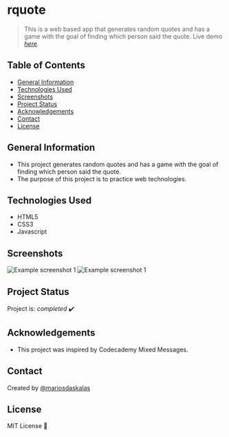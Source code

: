 # rquote
> This is a web based app that generates random quotes and has a game with the goal of finding which person said the quote. 
> Live demo [_here_](https://www.mariosdaskalas.gr/rquote).

## Table of Contents
* [General Information](#general-information)
* [Technologies Used](#technologies-used)
* [Screenshots](#screenshots)
* [Project Status](#project-status)
* [Acknowledgements](#acknowledgements)
* [Contact](#contact)
* [License](#license)

## General Information
- This project generates random quotes and has a game with the goal of finding which person said the quote.
- The purpose of this project is to practice web technologies.

## Technologies Used
- HTML5
- CSS3
- Javascript

## Screenshots
![Example screenshot 1](https://mariosdaskalas.gr/rquote/scrot/scrot1.PNG)
![Example screenshot 1](https://mariosdaskalas.gr/rquote/scrot/scrot2.PNG)

## Project Status
Project is: _completed_ ✔️

## Acknowledgements
- This project was inspired by Codecademy Mixed Messages.

## Contact
Created by [@mariosdaskalas](https://github.com/mariosdaskalas)

## License
MIT License 📝
